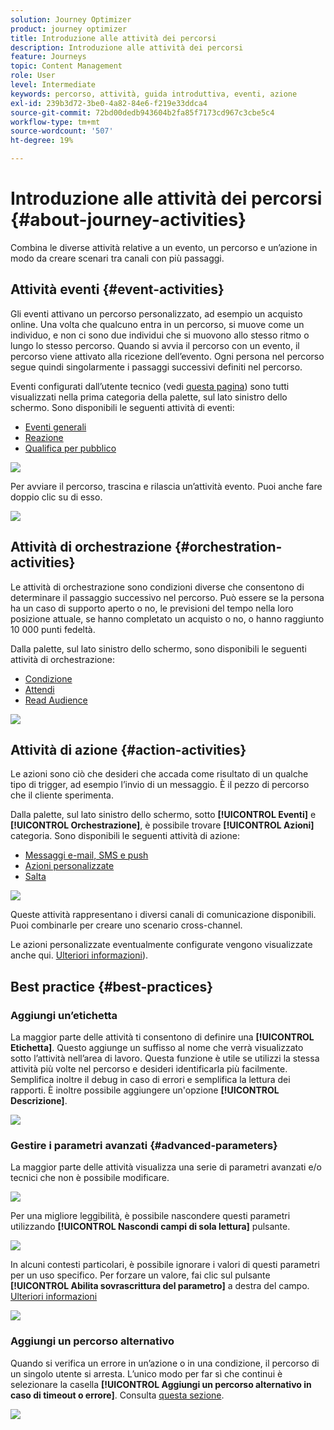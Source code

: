 ```yaml
---
solution: Journey Optimizer
product: journey optimizer
title: Introduzione alle attività dei percorsi
description: Introduzione alle attività dei percorsi
feature: Journeys
topic: Content Management
role: User
level: Intermediate
keywords: percorso, attività, guida introduttiva, eventi, azione
exl-id: 239b3d72-3be0-4a82-84e6-f219e33ddca4
source-git-commit: 72bd00dedb943604b2fa85f7173cd967c3cbe5c4
workflow-type: tm+mt
source-wordcount: '507'
ht-degree: 19%

---
```


# Introduzione alle attività dei percorsi {#about-journey-activities}

Combina le diverse attività relative a un evento, un percorso e un’azione in modo da creare scenari tra canali con più passaggi.

## Attività eventi {#event-activities}

Gli eventi attivano un percorso personalizzato, ad esempio un acquisto online. Una volta che qualcuno entra in un percorso, si muove come un individuo, e non ci sono due individui che si muovono allo stesso ritmo o lungo lo stesso percorso. Quando si avvia il percorso con un evento, il percorso viene attivato alla ricezione dell’evento. Ogni persona nel percorso segue quindi singolarmente i passaggi successivi definiti nel percorso.

Eventi configurati dall’utente tecnico (vedi [questa pagina](../event/about-events.md)) sono tutti visualizzati nella prima categoria della palette, sul lato sinistro dello schermo. Sono disponibili le seguenti attività di eventi:

* [Eventi generali](../building-journeys/general-events.md)
* [Reazione](../building-journeys/reaction-events.md)
* [Qualifica per pubblico](../building-journeys/audience-qualification-events.md)

![](assets/journey43.png)

Per avviare il percorso, trascina e rilascia un’attività evento. Puoi anche fare doppio clic su di esso.

![](assets/journey44.png)

## Attività di orchestrazione {#orchestration-activities}

Le attività di orchestrazione sono condizioni diverse che consentono di determinare il passaggio successivo nel percorso. Può essere se la persona ha un caso di supporto aperto o no, le previsioni del tempo nella loro posizione attuale, se hanno completato un acquisto o no, o hanno raggiunto 10 000 punti fedeltà.

Dalla palette, sul lato sinistro dello schermo, sono disponibili le seguenti attività di orchestrazione:

* [Condizione](../building-journeys/condition-activity.md)
* [Attendi](../building-journeys/wait-activity.md)
* [Read Audience](../building-journeys/read-audience.md)

![](assets/journey49.png)

## Attività di azione {#action-activities}

Le azioni sono ciò che desideri che accada come risultato di un qualche tipo di trigger, ad esempio l’invio di un messaggio. È il pezzo di percorso che il cliente sperimenta.

Dalla palette, sul lato sinistro dello schermo, sotto **[!UICONTROL Eventi]** e **[!UICONTROL Orchestrazione]**, è possibile trovare **[!UICONTROL Azioni]** categoria. Sono disponibili le seguenti attività di azione:

* [Messaggi e-mail, SMS e push](../building-journeys/journeys-message.md)
* [Azioni personalizzate](../building-journeys/using-custom-actions.md)
* [Salta](../building-journeys/jump.md)

![](assets/journey58.png)

Queste attività rappresentano i diversi canali di comunicazione disponibili. Puoi combinarle per creare uno scenario cross-channel.

Le azioni personalizzate eventualmente configurate vengono visualizzate anche qui. [Ulteriori informazioni](../building-journeys/using-custom-actions.md)).

## Best practice {#best-practices}

### Aggiungi un’etichetta

La maggior parte delle attività ti consentono di definire una **[!UICONTROL Etichetta]**. Questo aggiunge un suffisso al nome che verrà visualizzato sotto l’attività nell’area di lavoro. Questa funzione è utile se utilizzi la stessa attività più volte nel percorso e desideri identificarla più facilmente. Semplifica inoltre il debug in caso di errori e semplifica la lettura dei rapporti. È inoltre possibile aggiungere un&#39;opzione **[!UICONTROL Descrizione]**.

![](assets/journey-action-label.png)

### Gestire i parametri avanzati {#advanced-parameters}

La maggior parte delle attività visualizza una serie di parametri avanzati e/o tecnici che non è possibile modificare.

![](assets/journey-advanced-parameters.png)

Per una migliore leggibilità, è possibile nascondere questi parametri utilizzando **[!UICONTROL Nascondi campi di sola lettura]** pulsante.

![](assets/journey-hide-read-only-fields.png)

In alcuni contesti particolari, è possibile ignorare i valori di questi parametri per un uso specifico. Per forzare un valore, fai clic sul pulsante **[!UICONTROL Abilita sovrascrittura del parametro]** a destra del campo. [Ulteriori informazioni](../configuration/primary-email-addresses.md#journey-parameters)

![](assets/journey-enable-parameter-override.png)

### Aggiungi un percorso alternativo

Quando si verifica un errore in un’azione o in una condizione, il percorso di un singolo utente si arresta. L’unico modo per far sì che continui è selezionare la casella **[!UICONTROL Aggiungi un percorso alternativo in caso di timeout o errore]**. Consulta [questa sezione](../building-journeys/using-the-journey-designer.md#paths).

![](assets/journey42.png)
